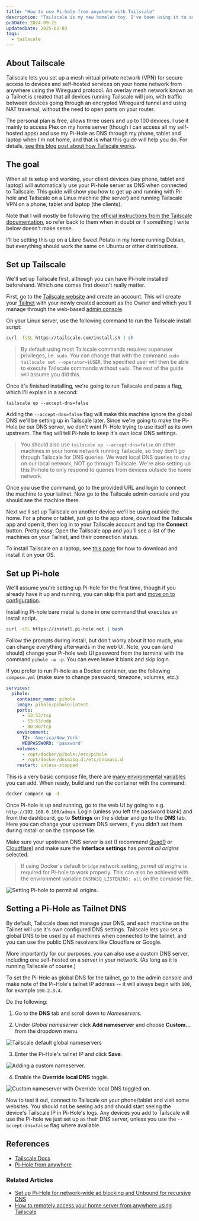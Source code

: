 ```yaml
---
title: "How to use Pi-hole from anywhere with Tailscale"
description: "Tailscale is my new homelab toy. I've been using it to access my media on the go, to connect to a VPS for sharing my Plex library with family, and now for on-the-go adblocking on my phone, tablet and laptop -- here's how. "
pubDate: 2024-09-25
updatedDate: 2025-02-03
tags:
  - tailscale
---
```


## About Tailscale

Tailscale lets you set up a mesh virtual private network (VPN) for secure access to devices and self-hosted services on your home network from anywhere using the Wireguard protocol. An overlay mesh network known as a Tailnet is created that all devices running Tailscale will join, with traffic between devices going through an encrypted Wireguard tunnel and using NAT traversal, without the need to open ports on your router.

The personal plan is free, allows three users and up to 100 devices. I use it mainly to access Plex on my home server (though I can access all my self-hosted apps) and use my Pi-Hole as DNS through my phone, tablet and laptop when I'm not home, and that is what this guide will help you do. For details, <a href="https://tailscale.com/blog/how-tailscale-works" target="_blank" data-umami-event="pihole-anywhere-post-how-tailscale-works">see this blog post about how Tailscale works</a>.

## The goal

When all is setup and working, your client devices (say phone, tablet and laptop) will automatically use your Pi-hole server as DNS when connected to Tailscale. This guide will show you how to get up and running with Pi-hole and Tailscale on a Linux machine (the server) and running Tailscale VPN on a phone, tablet and laptop (the clients).

Note that I will mostly be following <a href="https://tailscale.com/kb/1114/pi-hole" target="_blank" data-umami-event="pihole-anywhere-post-tailscale-docs-pihole">the official instructions from the Tailscale documentation</a>, so refer back to them when in doubt or if something I write below doesn't make sense.

I'll be setting this up on a Libre Sweet Potato in my home running Debian, but everything should work the same on Ubuntu or other distributions.

## Set up Tailscale

We'll set up Tailscale first, although you can have Pi-hole installed beforehand. Which one comes first doesn't really matter.

First, go to the <a href="https://tailscale.com" target="_blank" data-umami-event="pihole-anywhere-post-tailscale-site">Tailscale website</a> and create an account. This will create your <a href="https://tailscale.com/kb/1136/tailnet" target="_blank" data-umami-event="pihole-anywhere-post-docs-tailnet">Tailnet</a> with your newly created account as the Owner and which you'll manage through the web-based <a href="https://login.tailscale.com/admin" target="_blank" data-umami-event="pihole-anywhere-post-admin-console">admin console</a>.

On your Linux server, use the following command to run the Tailscale install script:

```bash
curl -fsSL https://tailscale.com/install.sh | sh
```

> By default using most Tailscale commands requires superuser privileges, i.e. `sudo`. You can change that with the command `sudo tailscale set --operator=$USER`, the specified user will then be able to execute Tailscale commands without `sudo`. The rest of the guide will assume you did this.

Once it's finished installing, we're going to run Tailscale and pass a flag, which I'll explain in a second: 

```
tailscale up --accept-dns=false
```

Adding the `--accept-dns=false` flag will make this machine ignore the global DNS we'll be setting up in Tailscale later. Since we're going to make the Pi-Hole _be_ our DNS server, we don't want Pi-Hole trying to use itself as its own upstream. The flag will tell Pi-hole to keep it's own local DNS settings.

> You should also use `tailscale up --accept-dns=false` on other machines in your home network running Tailscale, so they don't go through Tailscale for DNS queries. We want local DNS queries to stay on our local network, NOT go through Tailscale. We're also setting up this Pi-hole to only respond to queries from devices outside the home network.

Once you use the command, go to the provided URL and login to connect the machine to your tailnet. Now go to the Tailscale admin console and you should see the machine there.

Next we'll set up Tailscale on another device we'll be using outside the home. For a phone or tablet, just go to the app store, download the Tailscale app and open it, then log in to your Tailscale account and tap the **Connect** button. Pretty easy. Open the Tailscale app and you'll see a list of the machines on your Tailnet, and their connection status.

To install Tailscale on a laptop, see <a href="https://tailscale.com/download" target="_blank" data-umami-event="pihole-anywhere-post-download-tailscale">this page</a> for how to download and install it on your OS.

## Set up Pi-hole

We'll assume you're setting up Pi-hole for the first time, though if you already have it up and running, you can skip this part and <a href="#config">move on to configuration</a>.

Installing Pi-hole bare metal is done in one command that executes an install script.

```bash
curl -sSL https://install.pi-hole.net | bash
```

Follow the prompts during install, but don't worry about it too much, you can change everything afterwards in the web UI. Note, you can (and should) change your Pi-hole web UI password from the terminal with the command `pihole -a -p`. You can even leave it blank and skip login.

If you prefer to run Pi-hole as a Docker container, use the following `compose.yml` (make sure to change password, timezone, volumes, etc.):

```yaml
services:
  pihole:
    container_name: pihole
    image: pihole/pihole:latest
    ports:
      - 53:53/tcp
      - 53:53/udp
      - 80:80/tcp
    environment:
      TZ: 'America/New_York'
      WEBPASSWORD: 'password'
    volumes:
      - /opt/docker/pihole:/etc/pihole
      - /opt/docker/dnsmasq.d:/etc/dnsmasq.d
    restart: unless-stopped
```

This is a very basic compose file, there are <a href="https://github.com/pi-hole/docker-pi-hole?tab=readme-ov-file#environment-variables" target="_blank" data-umami-event="pihole-anywhere-post-pihole-docker-env">many environmental variables</a> you can add. When ready, build and run the container with the command:

```bash
docker compose up -d
```

<div id='config'/>

Once Pi-hole is up and running, go to the web UI by going to e.g. `http://192.168.0.100/admin`. Login (unless you left the password blank) and from the dashboard, go to **Settings** on the sidebar and go to the **DNS** tab. Here you can change your upstream DNS servers, if you didn't set them during install or on the compose file.

Make sure your upstream DNS server is set (I recommend <a href="https://quad9.net" target="_blank" data-umami-event="pihole-anywhere-post-quad9">Quad9</a> or <a href="https://one.one.one.one" target="_blank" data-umami-event="pihole-anywhere-post-1111">Cloudflare</a>) and make sure the **Interface settings** has _permit all origins_ selected.

> If using Docker's default `bridge` network setting, _permit all origins_ is required for Pi-hole to work properly. This can also be achieved with the environment variable `DNSMASQ_LISTENING: all` on the compose file.

![Setting Pi-hole to permit all origins.](../../img/blog/pihole-tailscale-interface.png 'Setting Pi-hole to permit all origins')

## Setting a Pi-Hole as Tailnet DNS

By default, Tailscale does not manage your DNS, and each machine on the Tailnet will use it's own configured DNS settings. Tailscale lets you set a global DNS to be used by all machines when connected to the tailnet, and you can use the public DNS resolvers like Cloudflare or Google.

More importantly for our purposes, you can also use a custom DNS server, including one self-hosted on a server in your network. (As long as it is running Tailscale of course.)

To set the Pi-Hole as global DNS for the tailnet, go to the admin console and make note of the Pi-Hole's tailnet IP address -- it will always begin with `100`, for example `100.2.3.4`. 

Do the following:

1. Go to the **DNS** tab and scroll down to _Nameservers_.

2. Under _Global nameserver_ click **Add nameserver** and choose **Custom...** from the dropdown menu.

![Tailscale default global nameservers](../../img/blog/tailscale-dns1.png 'Tailscale default global nameservers')

3. Enter the Pi-Hole's tailnet IP and click **Save**.

![Adding a custom nameserver.](../../img/blog/tailscale-dns2.png 'Adding a custom nameserver')

4. Enable the **Override local DNS** toggle.

![Custom nameserver with Override local DNS toggled on.](../../img/blog/tailscale-dns3.png 'Custom nameserver with Override local DNS toggled on')

Now to test it out, connect to Tailscale on your phone/tablet and visit some websites. You should not be seeing ads and should start seeing the device's Tailscale IP in Pi-Hole's logs. Any devices you add to Tailscale will use the Pi-hole we just set up as their DNS server, unless you use the `--accept-dns=false` flag where available.

## References

- <a href="https://tailscale.com/kb" target="_blank" data-umami-event="pihole-anywhere-post-tailscale-docs">Tailscale Docs</a>
- <a href="https://tailscale.com/kb/1114/pi-hole" target="_blank" data-umami-event="pihole-anywhere-post-tailscale-docs-pihole">Pi-Hole from anywhere</a>

### Related Articles

- <a href="/blog/set-up-pihole-on-linux/" data-umami-event="pihole-anywhere-post-related-setup-pihole">Set up Pi-Hole for network-wide ad blocking and Unbound for recursive DNS</a>
- <a href="/blog/comprehensive-guide-tailscale-securely-access-home-network/" data-umami-event="pihole-anywhere-post-related-tailscale">How to remotely access your home server from anywhere using Tailscale</a>